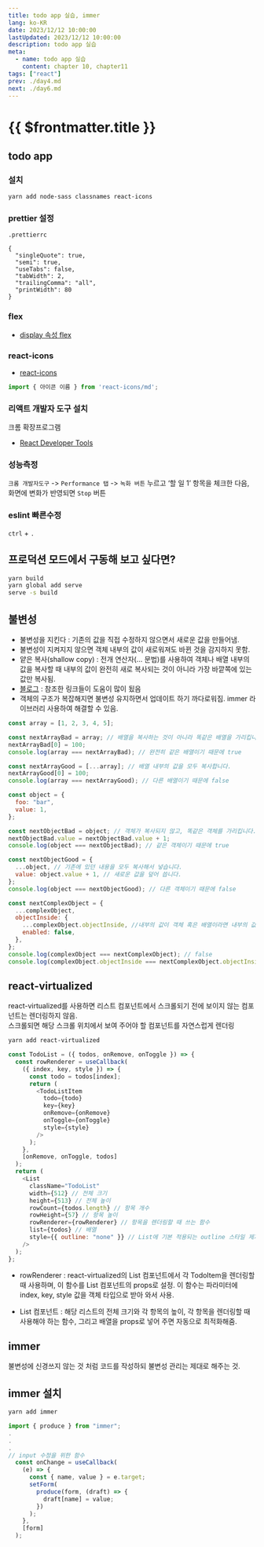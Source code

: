 ```yaml
---
title: todo app 실습, immer
lang: ko-KR
date: 2023/12/12 10:00:00
lastUpdated: 2023/12/12 10:00:00
description: todo app 실습
meta:
  - name: todo app 실습
    content: chapter 10, chapter11
tags: ["react"]
prev: ./day4.md
next: ./day6.md
---
```


# {{ $frontmatter.title }}

## todo app

### 설치

```sh
yarn add node-sass classnames react-icons
```

### prettier 설정

`.prettierrc`

```
{
  "singleQuote": true,
  "semi": true,
  "useTabs": false,
  "tabWidth": 2,
  "trailingComma": "all",
  "printWidth": 80
}

```

### flex

- [display 속성 flex](http://flexboxfroggy.com/#ko)

### react-icons

- [react-icons](https://react-icons.github.io/react-icons/#/icons/md)

```js
import { 아이콘 이름 } from 'react-icons/md';
```

### 리액트 개발자 도구 설치

크롬 확장프로그램

- [React Developer Tools](https://chromewebstore.google.com/detail/react-developer-tools/fmkadmapgofadopljbjfkapdkoienihi)

### 성능측정

`크롬 개발자도구` -> `Performance 탭` -> `녹화 버튼` 누르고 ‘할 일 1’ 항목을 체크한 다음, 화면에 변화가 반영되면 `Stop` 버튼

### eslint 빠른수정

`ctrl` + `.`

## 프로덕션 모드에서 구동해 보고 싶다면?

```sh
yarn build
yarn global add serve
serve -s build
```

## 불변성

- 불변성을 지킨다 : 기존의 값을 직접 수정하지 않으면서 새로운 값을 만들어냄.
- 불변성이 지켜지지 않으면 객체 내부의 값이 새로워져도 바뀐 것을 감지하지 못함.
- 얕은 복사(shallow copy) : 전개 연산자(... 문법)를 사용하여 객체나 배열 내부의 값을 복사할 때 내부의 값이 완전히 새로 복사되는 것이 아니라 가장 바깥쪽에 있는 값만 복사됨.
- [블로그](https://hsp0418.tistory.com/171) : 참조한 링크들이 도움이 많이 됬음
- 객체의 구조가 복잡해지면 불변성 유지하면서 업데이트 하기 까다로워짐. immer 라이브러리 사용하여 해결할 수 있음.

```js
const array = [1, 2, 3, 4, 5];

const nextArrayBad = array; // 배열을 복사하는 것이 아니라 똑같은 배열을 가리킵니다.
nextArrayBad[0] = 100;
console.log(array === nextArrayBad); // 완전히 같은 배열이기 때문에 true

const nextArrayGood = [...array]; // 배열 내부의 값을 모두 복사합니다.
nextArrayGood[0] = 100;
console.log(array === nextArrayGood); // 다른 배열이기 때문에 false

const object = {
  foo: "bar",
  value: 1,
};

const nextObjectBad = object; // 객체가 복사되지 않고, 똑같은 객체를 가리킵니다.
nextObjectBad.value = nextObjectBad.value + 1;
console.log(object === nextObjectBad); // 같은 객체이기 때문에 true

const nextObjectGood = {
  ...object, // 기존에 있던 내용을 모두 복사해서 넣습니다.
  value: object.value + 1, // 새로운 값을 덮어 씁니다.
};
console.log(object === nextObjectGood); // 다른 객체이기 때문에 false

const nextComplexObject = {
  ...complexObject,
  objectInside: {
    ...complexObject.objectInside, //내부의 값이 객체 혹은 배열이라면 내부의 값 또한 따로 복사
    enabled: false,
  },
};
console.log(complexObject === nextComplexObject); // false
console.log(complexObject.objectInside === nextComplexObject.objectInside); // false
```

## react-virtualized

react-virtualized를 사용하면 리스트 컴포넌트에서 스크롤되기 전에 보이지 않는 컴포넌트는 렌더링하지 않음.  
스크롤되면 해당 스크롤 위치에서 보여 주어야 할 컴포넌트를 자연스럽게 렌더링

```sh
yarn add react-virtualized
```

```js
const TodoList = ({ todos, onRemove, onToggle }) => {
  const rowRenderer = useCallback(
    ({ index, key, style }) => {
      const todo = todos[index];
      return (
        <TodoListItem
          todo={todo}
          key={key}
          onRemove={onRemove}
          onToggle={onToggle}
          style={style}
        />
      );
    },
    [onRemove, onToggle, todos]
  );
  return (
    <List
      className="TodoList"
      width={512} // 전체 크기
      height={513} // 전체 높이
      rowCount={todos.length} // 항목 개수
      rowHeight={57} // 항목 높이
      rowRenderer={rowRenderer} // 항목을 렌더링할 때 쓰는 함수
      list={todos} // 배열
      style={{ outline: "none" }} // List에 기본 적용되는 outline 스타일 제거
    />
  );
};
```

- rowRenderer : react-virtualized의 List 컴포넌트에서 각 TodoItem을 렌더링할 때 사용하며, 이 함수를 List 컴포넌트의 props로 설정. 이 함수는 파라미터에 index, key, style 값을 객체 타입으로 받아 와서 사용.

- List 컴포넌트 : 해당 리스트의 전체 크기와 각 항목의 높이, 각 항목을 렌더링할 때 사용해야 하는 함수, 그리고 배열을 props로 넣어 주면 자동으로 최적화해줌.

## immer

불변성에 신경쓰지 않는 것 처럼 코드를 작성하되 불변성 관리는 제대로 해주는 것.

## immer 설치

```sh
yarn add immer
```

```js
import { produce } from "immer";
.
.
.
// input 수정을 위한 함수
  const onChange = useCallback(
    (e) => {
      const { name, value } = e.target;
      setForm(
        produce(form, (draft) => {
          draft[name] = value;
        })
      );
    },
    [form]
  );
```
